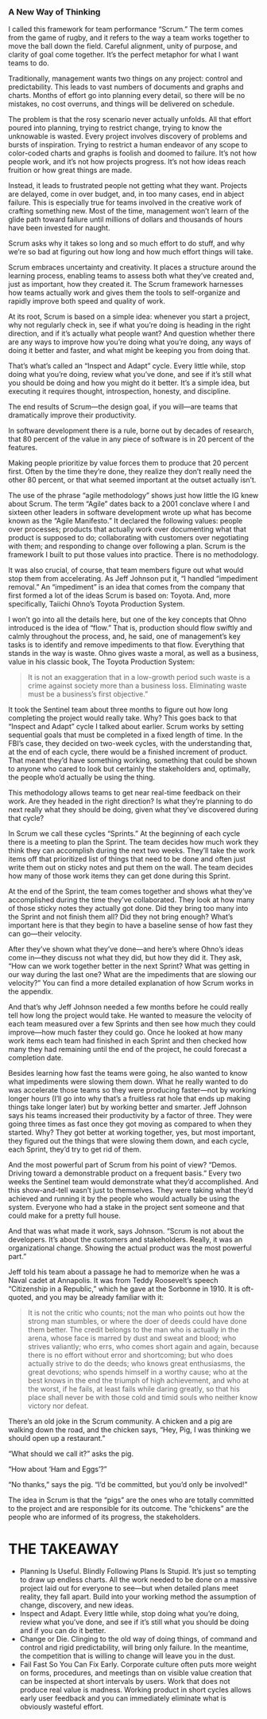 ### A New Way of Thinking

I called this framework for team performance “Scrum.” The term comes from the game of rugby, and it refers to the way a team works together to move the ball down the field. Careful alignment, unity of purpose, and clarity of goal come together. It’s the perfect metaphor for what I want teams to do.

Traditionally, management wants two things on any project: control and predictability. This leads to vast numbers of documents and graphs and charts. Months of effort go into planning every detail, so there will be no mistakes, no cost overruns, and things will be delivered on schedule.

The problem is that the rosy scenario never actually unfolds. All that effort poured into planning, trying to restrict change, trying to know the unknowable is wasted. Every project involves discovery of problems and bursts of inspiration. Trying to restrict a human endeavor of any scope to color-coded charts and graphs is foolish and doomed to failure. It’s not how people work, and it’s not how projects progress. It’s not how ideas reach fruition or how great things are made.

Instead, it leads to frustrated people not getting what they want. Projects are delayed, come in over budget, and, in too many cases, end in abject failure. This is especially true for teams involved in the creative work of crafting something new. Most of the time, management won’t learn of the glide path toward failure until millions of dollars and thousands of hours have been invested for naught.

Scrum asks why it takes so long and so much effort to do stuff, and why we’re so bad at figuring out how long and how much effort things will take. 

Scrum embraces uncertainty and creativity. It places a structure around the learning process, enabling teams to assess both what they’ve created and, just as important, how they created it. The Scrum framework harnesses how teams actually work and gives them the tools to self-organize and rapidly improve both speed and quality of work.

At its root, Scrum is based on a simple idea: whenever you start a project, why not regularly check in, see if what you’re doing is heading in the right direction, and if it’s actually what people want? And question whether there are any ways to improve how you’re doing what you’re doing, any ways of doing it better and faster, and what might be keeping you from doing that.

That’s what’s called an “Inspect and Adapt” cycle. Every little while, stop doing what you’re doing, review what you’ve done, and see if it’s still what you should be doing and how you might do it better. It’s a simple idea, but executing it requires thought, introspection, honesty, and discipline.

The end results of Scrum—the design goal, if you will—are teams that dramatically improve their productivity. 

In software development there is a rule, borne out by decades of research, that 80 percent of the value in any piece of software is in 20 percent of the features.

Making people prioritize by value forces them to produce that 20 percent first. Often by the time they’re done, they realize they don’t really need the other 80 percent, or that what seemed important at the outset actually isn’t.

The use of the phrase “agile methodology” shows just how little the IG knew about Scrum. The term “Agile” dates back to a 2001 conclave where I and sixteen other leaders in software development wrote up what has become known as the “Agile Manifesto.” It declared the following values: people over processes; products that actually work over documenting what that product is supposed to do; collaborating with customers over negotiating with them; and responding to change over following a plan. Scrum is the framework I built to put those values into practice. There is no methodology.

It was also crucial, of course, that team members figure out what would stop them from accelerating. As Jeff Johnson put it, “I handled “impediment removal.” An “impediment” is an idea that comes from the company that first formed a lot of the ideas Scrum is based on: Toyota. And, more specifically, Taiichi Ohno’s Toyota Production System.

I won’t go into all the details here, but one of the key concepts that Ohno introduced is the idea of “flow.” That is, production should flow swiftly and calmly throughout the process, and, he said, one of management’s key tasks is to identify and remove impediments to that flow. Everything that stands in the way is waste. Ohno gives waste a moral, as well as a business, value in his classic book, The Toyota Production System:

> It is not an exaggeration that in a low-growth period such waste is a crime against society more than a business loss. Eliminating waste must be a business’s first objective.”

It took the Sentinel team about three months to figure out how long completing the project would really take. Why? This goes back to that “Inspect and Adapt” cycle I talked about earlier. Scrum works by setting sequential goals that must be completed in a fixed length of time. In the FBI’s case, they decided on two-week cycles, with the understanding that, at the end of each cycle, there would be a finished increment of product. That meant they’d have something working, something that could be shown to anyone who cared to look but certainly the stakeholders and, optimally, the people who’d actually be using the thing.

This methodology allows teams to get near real-time feedback on their work. Are they headed in the right direction? Is what they’re planning to do next really what they should be doing, given what they’ve discovered during that cycle?

In Scrum we call these cycles “Sprints.” At the beginning of each cycle there is a meeting to plan the Sprint. The team decides how much work they think they can accomplish during the next two weeks. They’ll take the work items off that prioritized list of things that need to be done and often just write them out on sticky notes and put them on the wall. The team decides how many of those work items they can get done during this Sprint.

At the end of the Sprint, the team comes together and shows what they’ve accomplished during the time they’ve collaborated. They look at how many of those sticky notes they actually got done. Did they bring too many into the Sprint and not finish them all? Did they not bring enough? What’s important here is that they begin to have a baseline sense of how fast they can go—their velocity.

After they’ve shown what they’ve done—and here’s where Ohno’s ideas come in—they discuss not what they did, but how they did it. They ask, “How can we work together better in the next Sprint? What was getting in our way during the last one? What are the impediments that are slowing our velocity?” You can find a more detailed explanation of how Scrum works in the appendix.

And that’s why Jeff Johnson needed a few months before he could really tell how long the project would take. He wanted to measure the velocity of each team measured over a few Sprints and then see how much they could improve—how much faster they could go. Once he looked at how many work items each team had finished in each Sprint and then checked how many they had remaining until the end of the project, he could forecast a completion date.

Besides learning how fast the teams were going, he also wanted to know what impediments were slowing them down. What he really wanted to do was accelerate those teams so they were producing faster—not by working longer hours (I’ll go into why that’s a fruitless rat hole that ends up making things take longer later) but by working better and smarter. Jeff Johnson says his teams increased their productivity by a factor of three. They were going three times as fast once they got moving as compared to when they started. Why? They got better at working together, yes, but most important, they figured out the things that were slowing them down, and each cycle, each Sprint, they’d try to get rid of them.

And the most powerful part of Scrum from his point of view? “Demos. Driving toward a demonstrable product on a frequent basis.” Every two weeks the Sentinel team would demonstrate what they’d accomplished. And this show-and-tell wasn’t just to themselves. They were taking what they’d achieved and running it by the people who would actually be using the system. Everyone who had a stake in the project sent someone and that could make for a pretty full house. 

And that was what made it work, says Johnson. “Scrum is not about the developers. It’s about the customers and stakeholders. Really, it was an organizational change. Showing the actual product was the most powerful part.”

Jeff told his team about a passage he had to memorize when he was a Naval cadet at Annapolis. It was from Teddy Roosevelt’s speech “Citizenship in a Republic,” which he gave at the Sorbonne in 1910. It is oft-quoted, and you may be already familiar with it:

>  It is not the critic who counts; not the man who points out how the strong man stumbles, or where the doer of deeds could have done them better. The credit belongs to the man who is actually in the arena, whose face is marred by dust and sweat and blood; who strives valiantly; who errs, who comes short again and again, because there is no effort without error and shortcoming; but who does actually strive to do the deeds; who knows great enthusiasms, the great devotions; who spends himself in a worthy cause; who at the best knows in the end the triumph of high achievement, and who at the worst, if he fails, at least fails while daring greatly, so that his place shall never be with those cold and timid souls who neither know victory nor defeat.

There’s an old joke in the Scrum community. A chicken and a pig are walking down the road, and the chicken says, “Hey, Pig, I was thinking we should open up a restaurant.”

“What should we call it?” asks the pig.

“How about ‘Ham and Eggs’?”

“No thanks,” says the pig. “I’d be committed, but you’d only be involved!”

The idea in Scrum is that the “pigs” are the ones who are totally committed to the project and are responsible for its outcome. The “chickens” are the people who are informed of its progress, the stakeholders.

# THE TAKEAWAY

* Planning Is Useful. Blindly Following Plans Is Stupid. It’s just so tempting to draw up endless charts. All the work needed to be done on a massive project laid out for everyone to see—but when detailed plans meet reality, they fall apart. Build into your working method the assumption of change, discovery, and new ideas.  
* Inspect and Adapt. Every little while, stop doing what you’re doing, review what you’ve done, and see if it’s still what you should be doing and if you can do it better.  
* Change or Die. Clinging to the old way of doing things, of command and control and rigid predictability, will bring only failure. In the meantime, the competition that is willing to change will leave you in the dust.  
* Fail Fast So You Can Fix Early. Corporate culture often puts more weight on forms, procedures, and meetings than on visible value creation that can be inspected at short intervals by users. Work that does not produce real value is madness. Working product in short cycles allows early user feedback and you can immediately eliminate what is obviously wasteful effort.  

